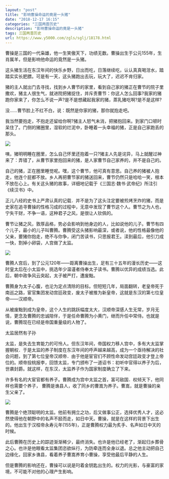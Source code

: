 ```yaml
---
layout: "post"
title: "影响曹操命运的竟是一头猪"
date: "2018-12-17 16:15"
categories: "三国两晋历史"
description: "影响曹操命运的竟是一头猪"
tags: 三国两晋历史
url: https://www.y5000.com/zgls/sglj/18178.html
---
```






曹操是三国的一代枭雄，他一生笑傲天下，功绩无数。曹操出生于公元155年，生肖属羊，但是影响他命运的竟然是一头猪。

这头猪生活在东汉年间的快乐乡野，日出而吃，日落继续吃，认认真真喝泔水，踏踏实实长肥膘。可是有一天，这头猪跑出去玩，玩大了，迟迟不肯归家。

猪的主人就出门去寻找，找到乡人曹节的家里，看到自己家的猪正在曹节的院子里撒欢，猪主人很生气，就进院把猪捉住，并斥责曹节：你这人怎么回事?我家的猪跑你家来了，你怎么不说一声?是不是想藏起我家的猪，蒸乳猪吃啊?是不是这样?

没……曹节脸上不红不白，说：既然是你家的猪，那你就抱走吧。

我当然要抱走，不抱走还留给你啊?猪主人怒气未消，把猪抱回来。到家门口顿时呆住了。门侧的猪圈里，湿软的烂泥中，卧睡着一头幸福的猪，正是自己家跑丢的那头。

![](https://img.y5000.com/uploads/allimg/170330/09561L463-0.jpg)

咦，猪明明睡在圈里，怎么自己怀里还抱着一只?猪主人先是诧异，马上就醒过神来了：弄错了，从曹节家里抱回来的猪，是人家曹节自己家养的，并不是自己的。

自己的猪，正在圈里睡觉呢。嘿，这个曹节，他可真有意思。自己养的猪被人抱走，他连个屁都不放。乡人再把曹节家的猪送回来，曹节仍然只是哈哈一笑，根本不放在心上。有关这头猪的故事，详细地记载于《三国志·魏书·武帝纪》所注引《续汉书》中。

正儿八经的史书上严肃认真的记载．并不是为了这头注定要被煎烤烹炸的猪，而是史家在追寻曹操的性格习成的过程中，无意中发现了曹节这个人。曹节之为人也，宁失干财，不争一语，这种君子之风，是很让人钦佩的。

曹节让猪之风，敦厚品格，势必会影响到他身边的人，比如说他的儿子。曹节有四个儿子，最小的儿子叫曹腾。曹腾受这头猪影响最深，或者说，他的性格最像他的父亲，要猪你抱走，绝不与你争，闭门苦读书，只思报君王。渎到最后，他引刀成一快，割掉小卵袋，人宫做了太监。

![](https://img.y5000.com/uploads/allimg/170330/09561M956-1.jpg)

曹腾人宫后，到了公元120年——距离曹操出生，足有三十五年的漫长历史——这时皇太后在小太监中，挑选年少温谨者侍奉太子读书。曹腾以优异的成绩当选。此后，朝中政争风云突起，太子被严打，遭废黜。

曹腾身为太子心腹，也沦为定点清除的目标。但短短几年，局面翻转，老皇帝死于南巡之路，宦官集团发动宫廷政变，废太子被推为新皇帝，这就是东汉的第七位皇帝——汉顺帝。

从被废黜到成为皇帝，这个人生的跳跃幅度太大，汉顺帝深感人生无常，岁月无情，更念及曹腾的忠诚陪伴，于是任命曹腾为小黄门，继而升任中常侍。也就是说，曹腾现在已经是帝国重量级的人物了。

太监居然有子孙

太监，是失去生育能力的可怜人。但东汉年间，帝国权力移人宫中，多有大太监掌握朝权．于是太监的养子制度在东汉年间的呼声越来越高，成为一个亟待解决的社会问题，到了第七位皇帝汉顺帝．由于他是宦官们不顾性命发动宫廷政变才登上帝位的。顺帝投桃报李，回馈太监，专门颁布了一道诏书：初听中官得以养子为后，世袭封爵。就这样，在东汉，太监养子作为国家制度确立了下来。

许多有名的大宦官都有养子。曹腾成为宫中太监之首，富可敌国．权倾天下，他同样也需要个养子， 曹腾是谯县人，收了同乡的曹嵩为养子。曹嵩，就是曹操的亲生父亲了。

![](https://img.y5000.com/uploads/allimg/170330/09561HN9-2.jpg)

曹腾是个绝顶聪明的太监。他前有拥立之功，后又做事公正，选择优秀人才，这必然使得他在朝野中的名声不胫而走，如日中天。曹操，就是在这样的背景下出生的。他出生于汉桓帝永寿元年(155年)，正是曹腾权力最为炙手、名声如日中天的时候。

此后曹腾在历史上的踪迹渐渐稀少，最终消失。也许是他已经老了，渐起归乡葬骨之心。也许是他眼看太监集团恣欲纵行，为防牵连而全身以退。总之他主动把自己边缘化，回家乡谯县，看着养子曹嵩养育小曹操，享受他最后平静的人生。

但是曹腾的影响还在，曹操可以说是叼着金钥匙出生的。权力的光影，与豪富的家境，不可能不对他的心理产生影响。
